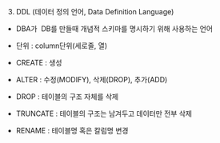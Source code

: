 3) DDL (데이터 정의 언어, Data Definition Language)

- DBA가  DB를 만들때 개념적 스키마를 명시하기 위해 사용하는 언어

- 단위 : column단위(세로줄, 열)

- CREATE : 생성

- ALTER : 수정(MODIFY), 삭제(DROP), 추가(ADD)

- DROP : 테이블의 구조 자체를 삭제

- TRUNCATE : 테이블의 구조는 남겨두고 데이터만 전부 삭제

- RENAME : 테이블명 혹은 칼럼명 변경